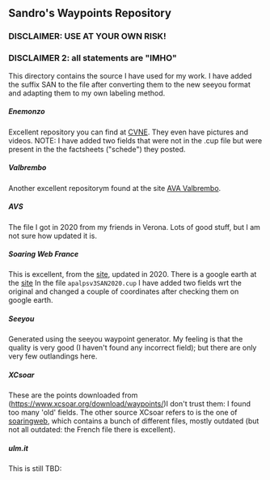 ## Sandro's Waypoints Repository

### DISCLAIMER: USE AT YOUR OWN RISK!
### DISCLAIMER 2: all statements are "IMHO"

This directory contains the source I have used for my work. I have added the suffix SAN to the file after converting them to the new seeyou format and adapting them to my own labeling method. 

##### Enemonzo
Excellent repository you can find at [CVNE](http://www.cvne.it/). They even have pictures and videos. NOTE: I have added two fields that were not in the .cup file but were present in the  the factsheets ("schede") they posted. 

##### Valbrembo
Another excellent repositorym found at the site [AVA Valbrembo](http://www.ava-valbrembo.it).

##### AVS
The file I got in 2020 from my friends in Verona. Lots of good stuff, but I am not sure how updated it is. 

##### Soaring Web France
This is excellent, from the [site](https://soaringweb.org/TP/AP_alpes), updated in 2020. There is a google earth at the [site](http://www.planeur.net/_download/divers/TERRAINS%20VACHABLES%20-%20ALPES%20FRANCAISES.kmz)
In the file `apalpsv3SAN2020.cup` I have added two fields wrt the original and changed a couple of coordinates after checking them on google earth. 

##### Seeyou
Generated using the seeyou waypoint generator. My feeling is that the quality is very good (I haven't found any incorrect field); but  there are only very few outlandings here. 

##### XCsoar
These are the points downloaded from (https://www.xcsoar.org/download/waypoints/)I don't trust them: I found too many 'old' fields. The other source XCsoar refers to is the one of [soaringweb](https://soaringweb.org/), which contains a bunch of different files, mostly outdated  (but not all outdated: the French file there is excellent).

##### ulm.it
This is still TBD: 


